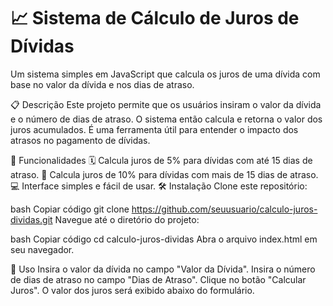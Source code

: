 <h1> 📈 Sistema de Cálculo de Juros de Dívidas </h1>
Um sistema simples em JavaScript que calcula os juros de uma dívida com base no valor da dívida e nos dias de atraso.

📋 Descrição
Este projeto permite que os usuários insiram o valor da dívida e o número de dias de atraso. O sistema então calcula e retorna o valor dos juros acumulados. É uma ferramenta útil para entender o impacto dos atrasos no pagamento de dívidas.

🌟 Funcionalidades
🗓️ Calcula juros de 5% para dívidas com até 15 dias de atraso.
📅 Calcula juros de 10% para dívidas com mais de 15 dias de atraso.
💻 Interface simples e fácil de usar.
🛠️ Instalação
Clone este repositório:

bash
Copiar código
git clone https://github.com/seuusuario/calculo-juros-dividas.git
Navegue até o diretório do projeto:

bash
Copiar código
cd calculo-juros-dividas
Abra o arquivo index.html em seu navegador.

🚀 Uso
Insira o valor da dívida no campo "Valor da Dívida".
Insira o número de dias de atraso no campo "Dias de Atraso".
Clique no botão "Calcular Juros".
O valor dos juros será exibido abaixo do formulário.
